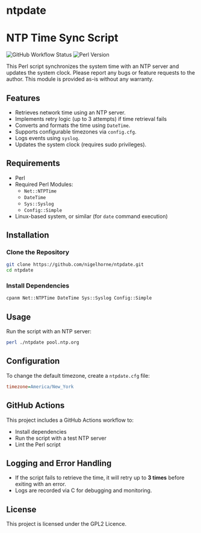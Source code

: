 ntpdate
=======

# NTP Time Sync Script

![GitHub Workflow Status](https://img.shields.io/github/actions/workflow/status/nigelhorne/ntpdate/ntpdate.yml?branch=master)
![Perl Version](https://img.shields.io/badge/perl-5.34+-blue)

This Perl script synchronizes the system time with an NTP server and updates the system clock.
Please report any bugs or feature requests to the author.
This module is provided as-is without any warranty.

## Features
- Retrieves network time using an NTP server.
- Implements retry logic (up to 3 attempts) if time retrieval fails
- Converts and formats the time using `DateTime`.
- Supports configurable timezones via `config.cfg`.
- Logs events using `syslog`.
- Updates the system clock (requires sudo privileges).

## Requirements
- Perl
- Required Perl Modules:
  - `Net::NTPTime`
  - `DateTime`
  - `Sys::Syslog`
  - `Config::Simple`
- Linux-based system, or similar (for `date` command execution)

## Installation
### Clone the Repository
```sh
git clone https://github.com/nigelhorne/ntpdate.git
cd ntpdate
```

### Install Dependencies
```sh
cpanm Net::NTPTime DateTime Sys::Syslog Config::Simple
```

## Usage
Run the script with an NTP server:
```sh
perl ./ntpdate pool.ntp.org
```

## Configuration
To change the default timezone, create a `ntpdate.cfg` file:
```ini
timezone=America/New_York
```

## GitHub Actions
This project includes a GitHub Actions workflow to:
- Install dependencies
- Run the script with a test NTP server
- Lint the Perl script

## Logging and Error Handling
- If the script fails to retrieve the time, it will retry up to **3 times** before exiting with an error.
- Logs are recorded via C<syslog> for debugging and monitoring.

## License
This project is licensed under the GPL2 Licence.
